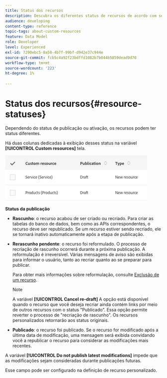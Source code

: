 ```yaml
---
title: Status dos recursos
description: Descubra os diferentes status de recursos de acordo com seu estado de publicação.
audience: developing
content-type: reference
topic-tags: about-custom-resources
feature: Data Model
role: Developer
level: Experienced
exl-id: 7290ebc5-8a58-4b7f-99bf-d942e37c944e
source-git-commit: fcb5c4a92f23bdffd1082b7b044b5859dead9d70
workflow-type: tm+mt
source-wordcount: '223'
ht-degree: 1%

---
```


# Status dos recursos{#resource-statuses}

Dependendo do status de publicação ou ativação, os recursos podem ter status diferentes.

Há duas colunas dedicadas à exibição desses status na variável **[!UICONTROL Custom resources]** tela.

![](assets/schema_colonne_1.png)

**Status da publicação**

* **Rascunho**: o recurso acabou de ser criado ou recriado. Para criar as tabelas do banco de dados, bem como as APIs correspondentes, o recurso deve ser republicado. Se um recurso estiver sendo recriado, ele se tornará inativo automaticamente após a etapa de publicação.
* **Rerascunho pendente**: o recurso foi reformulado. O processo de recriação de rascunho ocorrerá durante a próxima publicação. A reformulação é irreversível. Várias mensagens de aviso são exibidas para informar o usuário, tanto ao recriar quanto ao se preparar para publicar.

   Para obter mais informações sobre reformulação, consulte [Exclusão de um recurso](../../developing/using/deleting-a-resource.md).

   >[!NOTE]
   >
   >A variável **[!UICONTROL Cancel re-draft]** A opção está disponível quando o recurso que você deseja recriar ainda contém links por meio de outros recursos com o status &quot;Publicado&quot;. Essa opção permite reverter o processo de &quot;recriação de rascunho&quot;. Os recursos personalizados retornarão aos status originais.

* **Publicado**: o recurso foi publicado. Se o recurso for modificado após a última data de modificação, uma mensagem será exibida convidando você a republicar o recurso para considerar as modificações mais recentes.

A variável **[!UICONTROL Do not publish latest modifications]** impede que as modificações sejam consideradas durante publicações futuras.

Esse campo pode ser configurado na definição de recurso personalizado.
